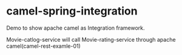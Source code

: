 # camel-spring-integration

Demo to show apache camel as Integration framework.

Movie-catlog-service will call Movie-rating-service through apache camel(camel-rest-examle-01)
